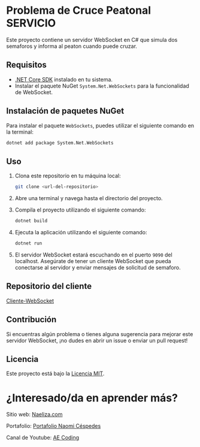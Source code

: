 # Problema de Cruce Peatonal SERVICIO

Este proyecto contiene un servidor WebSocket en C# que simula dos semaforos y informa al peaton cuando puede cruzar.

## Requisitos

- [.NET Core SDK](https://dotnet.microsoft.com/download) instalado en tu sistema.
- Instalar el paquete NuGet `System.Net.WebSockets` para la funcionalidad de WebSocket.

## Instalación de paquetes NuGet

Para instalar el paquete `WebSockets`, puedes utilizar el siguiente comando en la terminal:

```bash
dotnet add package System.Net.WebSockets
```

## Uso

1. Clona este repositorio en tu máquina local:

   ```bash
   git clone <url-del-repositorio>
   ```

2. Abre una terminal y navega hasta el directorio del proyecto.

3. Compila el proyecto utilizando el siguiente comando:

   ```bash
   dotnet build
   ```

4. Ejecuta la aplicación utilizando el siguiente comando:

   ```bash
   dotnet run
   ```

5. El servidor WebSocket estará escuchando en el puerto `9090` del localhost. Asegúrate de tener un cliente WebSocket que pueda conectarse al servidor y enviar mensajes de solicitud de semaforo.

## Repositorio del cliente

[Cliente-WebSocket](https://github.com/Naeliza/Cliente-WebSocket) 

## Contribución

Si encuentras algún problema o tienes alguna sugerencia para mejorar este servidor WebSocket, ¡no dudes en abrir un issue o enviar un pull request!

## Licencia

Este proyecto está bajo la [Licencia MIT](LICENSE).

# ¿Interesado/da en aprender más?

Sitio web: [Naeliza.com](https://naeliza.com/)

Portafolio: [Portafolio Naomi Céspedes](https://naeliza.netlify.app/#home)

Canal de Youtube: [AE Coding](https://www.youtube.com/@AECoding)
